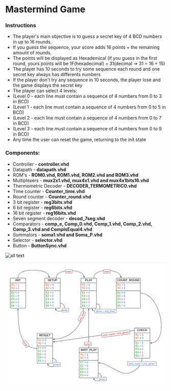 # Mastermind Game

### Instructions
- The player's main objective is to guess a secret key of 4 BCD numbers in up to 16 rounds.
- If you guess the sequence, your score adds 16 points + the remaining amount of rounds.
- The points will be displayed as Hexademical (if you guess in the first round, yours points will be 1F(hexadecimal) = 31(decimal -> 31 = 16 + 15)
- The player has 10 seconds to try some sequence each round and one secret key always has differents numbers
- If the player don't try any sequence in 10 seconds, the player lose and the game displays the secret key
- The player can select 4 levels: 
- (Level 0 - each line must contain a sequence of 4 numbers from 0 to 3 in BCD)
- (Level 1 - each line must contain a sequence of 4 numbers from 0 to 5 in BCD)
- (Level 2 - each line must contain a sequence of 4 numbers from 0 to 7 in BCD)
- (Level 3 - each line must contain a sequence of 4 numbers from 0 to 9 in BCD)
- Any time the user can reset the game, returning to the init state

### Components:
- Controller - **controller.vhd**
- Datapath - **datapath.vhd**
- ROM's - **ROM0.vhd, ROM1.vhd, ROM2.vhd and ROM3.vhd**
- Multiplexers - **mux2x1.vhd, mux4x1.vhd and mux4x1bits16.vhd**
- Thermometric Decoder - **DECODER_TERMOMETRICO.vhd**
- Time counter - **Counter_time.vhd**
- Round counter - **Counter_round.vhd**
- 3 bit register - **reg3bits.vhd**
- 6 bit register - **reg6bits.vhd**
- 16 bit register - **reg16bits.vhd**
- Seven segment decoder - **decod_7seg.vhd**
- Comparators - **comp_e, Comp_0.vhd, Comp_1.vhd, Comp_2.vhd, Comp_3.vhd and CompIsEqual4.vhd**
- Summators - **soma1.vhd and Soma_P.vhd**
- Selector - **selector.vhd**
- Button - **ButtonSync.vhd**

![all text](https://github.com/WilliamSilveiraF/mastermind/blob/main/datapath.png.png)


![all text](https://github.com/WilliamSilveiraF/mastermind/blob/main/statediagram.png)